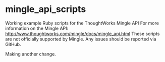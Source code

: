 # mingle_api_scripts
Working example Ruby scripts for the ThoughtWorks Mingle API
For more information on the Mingle API: http://www.thoughtworks.com/mingle/docs/mingle_api.html 
These scripts are not officially supported by Mingle. Any issues should be reported via GitHub. 

Making another change.
